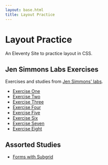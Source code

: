 ```yaml
---
layout: base.html 
title: Layout Practice 
--- 
```


# Layout Practice 

An Eleventy Site to practice layout in CSS. 

## Jen Simmons Labs Exercises

Exercises and studies from [Jen Simmons' labs](https://labs.jensimmons.com/).

* [Exercise One](/exercise-one)
* [Exercise Two](/exercise-two)
* [Exercise Three](/exercise-three)
* [Exercise Four](/exercise-four)
* [Exercise Five](/exercise-five)
* [Exercise Six](/exercise-six)
* [Exercise Seven](/exercise-seven)
* [Exercise Eight](/exercise-eight)

## Assorted Studies

* [Forms with Subgrid](/subgrid-form)